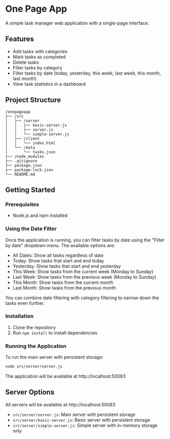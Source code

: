 # One Page App

A simple task manager web application with a single-page interface.

## Features

- Add tasks with categories
- Mark tasks as completed
- Delete tasks
- Filter tasks by category
- Filter tasks by date (today, yesterday, this week, last week, this month, last month)
- View task statistics in a dashboard

## Project Structure

```
/onepageapp
├── /src
│   ├── /server
│   │   ├── basic-server.js
│   │   ├── server.js
│   │   └── simple-server.js
│   ├── /client
│   │   └── index.html
│   └── /data
│       └── tasks.json
├── /node_modules
├── .gitignore
├── package.json
├── package-lock.json
└── README.md
```

## Getting Started

### Prerequisites

- Node.js and npm installed

### Using the Date Filter

Once the application is running, you can filter tasks by date using the "Filter by date" dropdown menu. The available options are:

- All Dates: Show all tasks regardless of date
- Today: Show tasks that start and end today
- Yesterday: Show tasks that start and end yesterday
- This Week: Show tasks from the current week (Monday to Sunday)
- Last Week: Show tasks from the previous week (Monday to Sunday)
- This Month: Show tasks from the current month
- Last Month: Show tasks from the previous month

You can combine date filtering with category filtering to narrow down the tasks even further.

### Installation

1. Clone the repository
2. Run `npm install` to install dependencies

### Running the Application

To run the main server with persistent storage:

```bash
node src/server/server.js
```

The application will be available at http://localhost:50083

## Server Options

All servers will be available at http://localhost:50083

- `src/server/server.js`: Main server with persistent storage
- `src/server/basic-server.js`: Basic server with persistent storage
- `src/server/simple-server.js`: Simple server with in-memory storage only